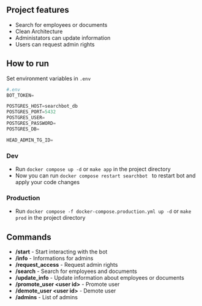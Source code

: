 ## Project features
* Search for employees or documents
* Clean Architecture
* Administators can update information
* Users can request admin rights
## How to run
Set environment variables in `.env`
```python
#.env
BOT_TOKEN=

POSTGRES_HOST=searchbot_db
POSTGRES_PORT=5432
POSTGRES_USER=
POSTGRES_PASSWORD=
POSTGRES_DB=

HEAD_ADMIN_TG_ID=
```
### Dev
* Run `docker compose up -d` or `make app` in the project directory
* Now you can run `docker compose restart searchbot ` to restart bot and apply your code changes
### Production
* Run `docker compose -f docker-compose.production.yml up -d` or `make prod` in the project directory

## Commands
* **/start** - Start interacting with the bot
* **/info** - Informations for admins
* **/request_access** - Request admin rights
* **/search** - Search for employees and documents
* **/update_info** - Update information about employees or documents
* **/promote_user \<user id\>** - Promote user
* **/demote_user \<user id\>** - Demote user
* **/admins** - List of admins

